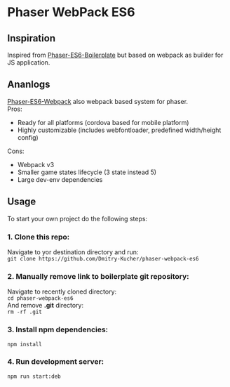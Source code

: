 # Phaser WebPack ES6

## Inspiration

Inspired from [Phaser-ES6-Boilerplate](https://github.com/joshuamorony/phaser-es6-boilerplate)
but based on webpack as builder for JS application.

## Ananlogs

[Phaser-ES6-Webpack](https://github.com/lean/phaser-es6-webpack) also webpack based system for phaser.    
Pros:

* Ready for all platforms (cordova based for mobile platform)
* Highly customizable (includes webfontloader, predefined width/height config)

Cons:

* Webpack v3
* Smaller game states lifecycle (3 state instead 5)
* Large dev-env dependencies

## Usage

To start your own project do the following steps:

### 1. Clone this repo:

Navigate to yor destination directory and run:    
`git clone https://github.com/Dmitry-Kucher/phaser-webpack-es6`

### 2. Manually remove link to boilerplate git repository:

Navigate to recently cloned directory:    
`cd phaser-webpack-es6`    
And remove **.git** directory:    
`rm -rf .git`

### 3. Install npm dependencies:

`npm install`

### 4. Run development server:

`npm run start:deb`
